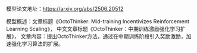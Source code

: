模型论文地址：https://arxiv.org/abs/2506.20512

模型概述：文章标题《OctoThinker: Mid-training Incentivizes Reinforcement Learning Scaling》，
中文文章标题《OctoThinker：中期训练激励强化学习扩展》，
文章内容：提出OctoThinker方法，通过在中期训练阶段引入奖励激励，加速强化学习算法的扩展。
